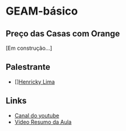 # GEAM-básico
## Preço das Casas com Orange
[Em construção...]




## Palestrante
- [][Henricky Lima](https://github.com/HenrickyL)

## Links
- [Canal do youtube](https://www.youtube.com/channel/UCnR_-6nHlN-RrKl76IHOxcw)
- [Vídeo Resumo da Aula](https://www.youtube.com/watch?v=1PDsfRf9Lqw)
